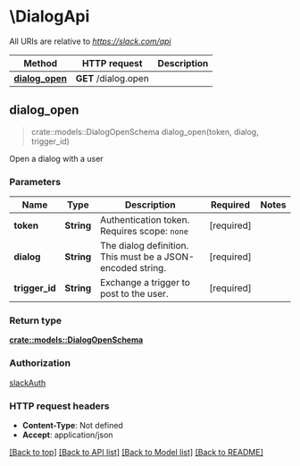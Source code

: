 # \DialogApi

All URIs are relative to *https://slack.com/api*

Method | HTTP request | Description
------------- | ------------- | -------------
[**dialog_open**](DialogApi.md#dialog_open) | **GET** /dialog.open | 



## dialog_open

> crate::models::DialogOpenSchema dialog_open(token, dialog, trigger_id)


Open a dialog with a user

### Parameters


Name | Type | Description  | Required | Notes
------------- | ------------- | ------------- | ------------- | -------------
**token** | **String** | Authentication token. Requires scope: `none` | [required] |
**dialog** | **String** | The dialog definition. This must be a JSON-encoded string. | [required] |
**trigger_id** | **String** | Exchange a trigger to post to the user. | [required] |

### Return type

[**crate::models::DialogOpenSchema**](dialog_open_schema.md)

### Authorization

[slackAuth](../README.md#slackAuth)

### HTTP request headers

- **Content-Type**: Not defined
- **Accept**: application/json

[[Back to top]](#) [[Back to API list]](../README.md#documentation-for-api-endpoints) [[Back to Model list]](../README.md#documentation-for-models) [[Back to README]](../README.md)

